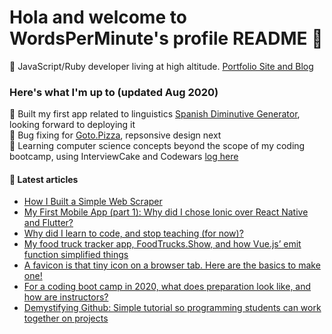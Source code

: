 # Hola and welcome to WordsPerMinute's profile README 🤗 
🌄 JavaScript/Ruby developer living at high altitude.
[Portfolio Site and Blog](https://coreyhodge.net)

### Here's what I'm up to (updated Aug 2020)  
🌱 Built my first app related to linguistics [Spanish Diminutive Generator](https://github.com/WordsPerMinute/spanish-diminutive-generator), looking forward to deploying it  
🔭 Bug fixing for [Goto.Pizza](https://github.com/bdell/goto.pizza), repsonsive design next  
🤔 Learning computer science concepts beyond the scope of my coding bootcamp, using InterviewCake and Codewars [log here](https://github.com/WordsPerMinute/codewars)  

#### 📝 Latest articles
* [How I Built a Simple Web Scraper](https://coreyhodge.net/blog/building-a-web-scraper/) 
* [My First Mobile App (part 1): Why did I chose Ionic over React Native and Flutter?](https://medium.com/@coreyhodgedotnet/my-first-mobile-app-part-1-why-did-i-chose-ionic-over-react-native-and-flutter-2361221220b7) 
* [Why did I learn to code, and stop teaching (for now)?](https://medium.com/@coreyhodgedotnet/why-did-i-learn-to-code-and-stop-teaching-for-now-280574373cda) 
* [My food truck tracker app, FoodTrucks.Show, and how Vue.js’ emit function simplified things](https://medium.com/@coreyhodgedotnet/my-food-truck-tracker-app-foodtrucks-show-and-how-vue-js-emit-function-helped-2d2be7f2edc3)
* [A favicon is that tiny icon on a browser tab. Here are the basics to make one!](https://medium.com/@coreyhodgedotnet/a-favicon-is-that-tiny-icon-on-a-browser-tab-here-are-the-basics-to-make-one-5e9d895f3df0)
* [For a coding boot camp in 2020, what does preparation look like, and how are instructors?](https://medium.com/@coreyhodgedotnet/for-a-coding-boot-camp-in-2020-what-does-preparation-look-like-and-how-are-instructors-1148e627faf3)
* [Demystifying Github: Simple tutorial so programming students can work together on projects](https://medium.com/swlh/demystifying-github-simple-tutorial-so-programming-students-can-work-together-on-projects-1caf04937b00)

<!--
**WordsPerMinute/WordsPerMinute** is a ✨ _special_ ✨ repository because its `README.md` (this file) appears on your GitHub profile.

Here are some ideas to get you started:

- 🔭 I’m currently working on ...
- 🌱 I’m currently learning ...
- 👯 I’m looking to collaborate on ...
- 🤔 I’m looking for help with ...
- 💬 Ask me about ...
- 📫 How to reach me: ...
- 😄 Pronouns: ...
- ⚡ Fun fact: ...
-->
